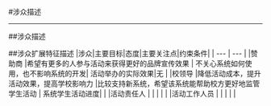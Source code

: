 #涉众描述

---

##涉众描述

##涉众扩展特征描述
|涉众|主要目标|态度|主要关注点|约束条件|
| --- | --- |
|赞助商 |希望有更多的人参与活动来获得更好的品牌宣传效果 | 不关心系统如何使用，也不影响系统的开发| 活动举办的实际效果|无 |
|校领导 |降低活动成本，提升活动效果，提高学校影响力 |比较支持新系统，希望该系统能帮助校方更好地监管学生活动 | 系统学生活动进度| |
|活动责任人 | | | | |
|活动工作人员 | | | | |


